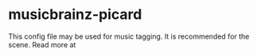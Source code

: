 musicbrainz-picard
==================

This config file may be used for music tagging. It is recommended for the scene. Read more at 
